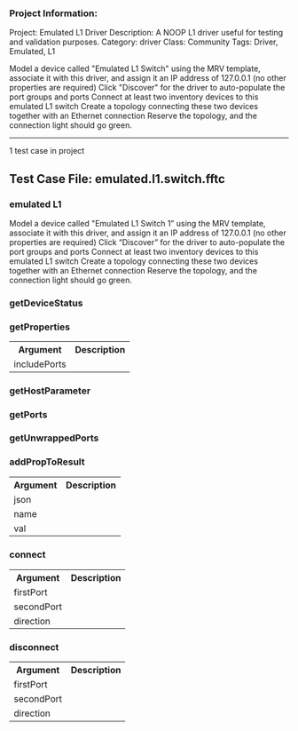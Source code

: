 ### Project Information:
Project: Emulated L1 Driver
Description: A NOOP L1 driver useful for testing and validation purposes.
Category: driver
Class: Community
Tags: Driver, Emulated, L1

Model a device called "Emulated L1 Switch" using the MRV template, associate it with this driver, and assign it an IP address of 127.0.0.1 (no other properties are required)
Click "Discover" for the driver to auto-populate the port groups and ports
Connect at least two inventory devices to this emulated L1 switch
Create a topology connecting these two devices together with an Ethernet connection
Reserve the topology, and the connection light should go green.


 ----
1 test case in project
## Test Case File: emulated.l1.switch.fftc
### emulated L1
Model a device called "Emulated L1 Switch 1” using the MRV template, associate it with this driver, and assign it an IP address of 127.0.0.1 (no other properties are required)
Click “Discover” for the driver to auto-populate the port groups and ports
Connect at least two inventory devices to this emulated L1 switch
Create a topology connecting these two devices together with an Ethernet connection
Reserve the topology, and the connection light should go green.
### getDeviceStatus
### getProperties
<table><tr><th>Argument</th><th>Description</th></tr>
<tr><td>includePorts</td><tr></tr></table>

### getHostParameter
### getPorts
### getUnwrappedPorts
### addPropToResult
<table><tr><th>Argument</th><th>Description</th></tr>
<tr><td>json</td><tr></tr>
<tr><td>name</td><tr></tr>
<tr><td>val</td><tr></tr></table>

### connect
<table><tr><th>Argument</th><th>Description</th></tr>
<tr><td>firstPort</td><tr></tr>
<tr><td>secondPort</td><tr></tr>
<tr><td>direction</td><tr></tr></table>

### disconnect
<table><tr><th>Argument</th><th>Description</th></tr>
<tr><td>firstPort</td><tr></tr>
<tr><td>secondPort</td><tr></tr>
<tr><td>direction</td><tr></tr></table>
